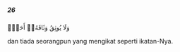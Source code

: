 ##### 26

<span class="ayah">وَلَا يُوثِقُ وَثَاقَهُۥٓ أَحَدٌۭ</span>

<span class="ayah_translation">dan tiada seorangpun yang mengikat seperti ikatan-Nya.</span>

